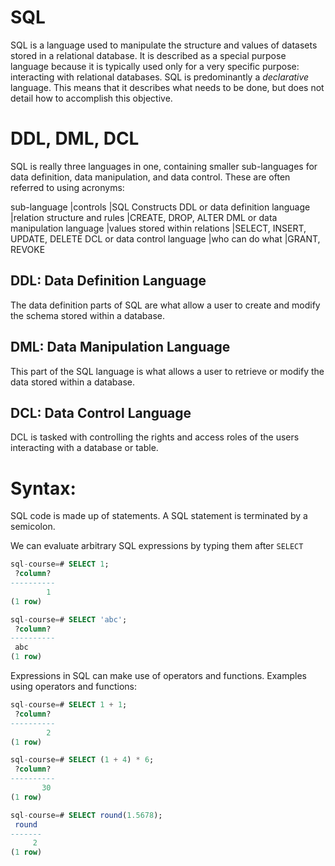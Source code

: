 # SQL
SQL is a language used to manipulate the structure and values of datasets stored in a relational database. It is described as a special purpose language because it is typically used only for a very specific purpose: interacting with relational databases. SQL is predominantly a *declarative* language. This means that it describes what needs to be done, but does not detail how to accomplish this objective.

# DDL, DML, DCL
SQL is really three languages in one, containing smaller sub-languages for data definition, data manipulation, and data control. These are often referred to using acronyms:

sub-language	                      |controls	                          |SQL Constructs
DDL or data definition language       |relation structure and rules	  |CREATE, DROP, ALTER
DML or data manipulation language     |values stored within relations	  |SELECT, INSERT, UPDATE, DELETE
DCL or data control language	      |who can do what	                  |GRANT, REVOKE

## DDL: Data Definition Language
The data definition parts of SQL are what allow a user to create and modify the schema stored within a database.

## DML: Data Manipulation Language
This part of the SQL language is what allows a user to retrieve or modify the data stored within a database. 

## DCL: Data Control Language
DCL is tasked with controlling the rights and access roles of the users interacting with a database or table.

# Syntax:
SQL code is made up of statements. A SQL statement is terminated by a semicolon.

We can evaluate arbitrary SQL expressions by typing them after `SELECT`
```sql
sql-course=# SELECT 1;
 ?column?
----------
        1
(1 row)

sql-course=# SELECT 'abc';
 ?column?
----------
 abc
(1 row)
```

Expressions in SQL can make use of operators and functions. 
Examples using operators and functions:
```sql
sql-course=# SELECT 1 + 1;
 ?column?
----------
        2
(1 row)

sql-course=# SELECT (1 + 4) * 6;
 ?column?
----------
       30
(1 row)

sql-course=# SELECT round(1.5678);
 round
-------
     2
(1 row)
```